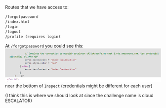 Routes that we have access to:
```
/forgotpassword
/index.html
/login
/logout
/profile (requires login)
```
At `/forgotpassword` you could see this:
![](escalator-cred.png)
near the bottom of `Inspect` (credentials might be different for each user)

(I think this is where we should look at since the challenge name is cloud ESCALATOR)
